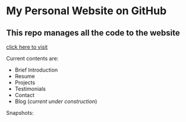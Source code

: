 # My Personal Website on GitHub

## This repo manages all the code to the website

[click here to visit](ziqingqiu.github.io)



Current contents are:

* Brief Introduction
* Resume
* Projects
* Testimonials
* Contact
* Blog (*current under construction*)

Snapshots:
​